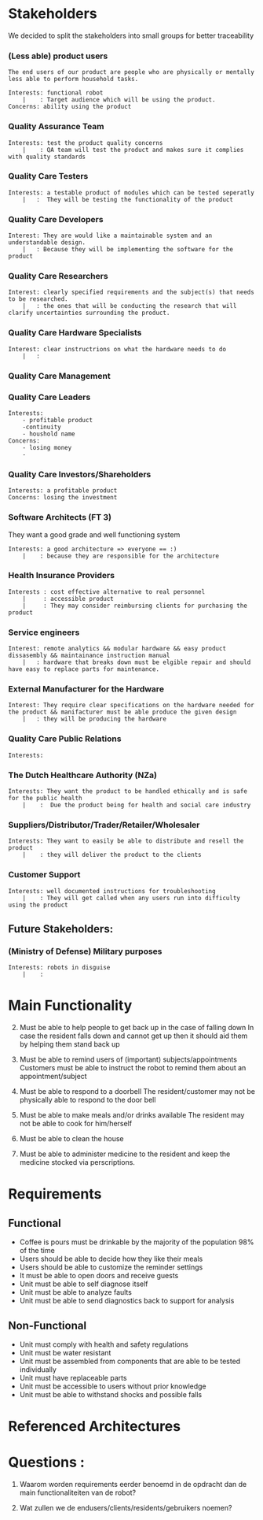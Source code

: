 # Stakeholders 


We decided to split the stakeholders into small groups for better traceability

### (Less able) product users
    The end users of our product are people who are physically or mentally less able to perform household tasks. 

	Interests: functional robot
		|	 : Target audience which will be using the product.
	Concerns: ability using the product


### Quality Assurance Team  
  

	Interests: test the product quality concerns
		|	 : QA team will test the product and makes sure it complies with quality standards


### Quality Care Testers
	
	Interests: a testable product of modules which can be tested seperatly
		|	:  They will be testing the functionality of the product

### Quality Care Developers

	Interest: They are would like a maintainable system and an understandable design.
		|	: Because they will be implementing the software for the product

### Quality Care Researchers 
	Interest: clearly specified requirements and the subject(s) that needs to be researched.
		|	: the ones that will be conducting the research that will clarify uncertainties surrounding the product.

### Quality Care Hardware Specialists

	Interest: clear instructrions on what the hardware needs to do
		|	: 

### Quality Care Management

### Quality Care Leaders

	Interests: 
		- profitable product
		-continuity
		- houshold name
	Concerns: 
		- losing money
		- 

### Quality Care Investors/Shareholders

	Interests: a profitable product
	Concerns: losing the investment

### Software Architects (FT 3) 
  They want a good grade and well functioning system

	Interests: a good architecture => everyone == :)
		|	 : because they are responsible for the architecture 

### Health Insurance Providers

	Interests : cost effective alternative to real personnel 
		|	  : accessible product 
		| 	  : They may consider reimbursing clients for purchasing the product

### Service engineers

	Interest: remote analytics && modular hardware && easy product dissasembly && maintainance instruction manual
		|	: hardware that breaks down must be elgible repair and should have easy to replace parts for maintenance.

### External Manufacturer for the Hardware

	Interest: They require clear specifications on the hardware needed for the product && manifacturer must be able produce the given design
		|	: they will be producing the hardware
	
### Quality Care Public Relations 

	Interests: 

### The Dutch Healthcare Authority (NZa)

	Interests: They want the product to be handled ethically and is safe for the public health
		|	 :  Due the product being for health and social care industry

### Suppliers/Distributor/Trader/Retailer/Wholesaler

	Interests: They want to easily be able to distribute and resell the product  
		|	 : they will deliver the product to the clients
 
### Customer Support

	Interests: well documented instructions for troubleshooting
		|	 : They will get called when any users run into difficulty using the product

## Future Stakeholders: 
### (Ministry of Defense)  Military purposes

	Interests: robots in disguise 
		|	 : 	 


# Main Functionality 

2. Must be able to help people to get back up in the case of falling down
  In case the resident falls down and cannot get up then it should aid them by helping them stand back up

3. Must be able to remind users  of (important) subjects/appointments
  Customers must be able to instruct the robot to remind them about an appointment/subject
  
4. Must be able to respond to a doorbell
  The resident/customer may not be physically able to respond to the door bell 

5. Must be able to make meals and/or drinks available
  The resident may not be able to cook for him/herself 
  
6. Must be able to clean the house 

7. Must be able to administer medicine to the resident and keep the medicine stocked via perscriptions. 

  
  
  

# Requirements
 
## Functional 

- Coffee is pours must be drinkable by the majority of the population 98% of the time
- Users should be able to decide how they like their meals
- Users should be able to customize the reminder settings
- It must be able to open doors and receive guests
- Unit must be able to self diagnose itself
- Unit must be able to analyze faults 
- Unit must be able to send diagnostics back to support for analysis



## Non-Functional

- Unit must comply with health and safety regulations 
- Unit must be water resistant
- Unit must be assembled from components that are able to be tested individually 
- Unit must have replaceable parts 
- Unit must be accessible to users without prior knowledge
- Unit must be able to withstand shocks and possible falls

# Referenced Architectures

# Questions :

1. Waarom worden requirements eerder benoemd in de opdracht dan de main functionaliteiten van de robot?

2. Wat zullen we de endusers/clients/residents/gebruikers noemen?








